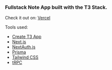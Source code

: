 ### Fullstack Note App built with the T3 Stack.

Check it out on:
[Vercel](https://www.srisse.dev)

Tools used:

- [Create T3 App](https://create.t3.gg/)
- [Next.js](https://nextjs.org)
- [NextAuth.js](https://next-auth.js.org)
- [Prisma](https://prisma.io)
- [Tailwind CSS](https://tailwindcss.com)
- [tRPC](https://trpc.io)
